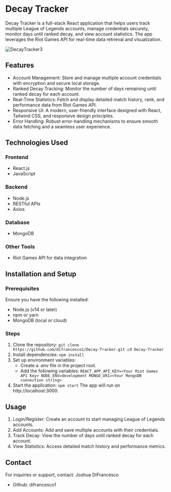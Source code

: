 # Decay Tracker

Decay Tracker is a full-stack React application that helps users track multiple League of Legends accounts, manage credentials securely, monitor days until ranked decay, and view account statistics. The app leverages the Riot Games API for real-time data retrieval and visualization.

![DecayTracker3](https://github.com/user-attachments/assets/045174cb-e567-496c-b505-67d5760637a3)

## Features

- Account Management: Store and manage multiple account credentials with encryption and secure local storage.
- Ranked Decay Tracking: Monitor the number of days remaining until ranked decay for each account.
- Real-Time Statistics: Fetch and display detailed match history, rank, and performance data from Riot Games API.
- Responsive UI: A modern, user-friendly interface designed with React, Tailwind CSS, and responsive design principles.
- Error Handling: Robust error-handling mechanisms to ensure smooth data fetching and a seamless user experience.

## Technologies Used

### Frontend
- React.js
- JavaScript

### Backend
- Node.js
- RESTful APIs
- Axios

### Database
- MongoDB

### Other Tools
- Riot Games API for data integration

## Installation and Setup
### Prerequisites
Ensure you have the following installed:
- Node.js (v14 or later)
- npm or yarn
- MongoDB (local or cloud)

### Steps
1. Clone the repository:
   `git clone https://github.com/difrancesco1/Decay-Tracker.git
      cd Decay-Tracker`
2. Install dependencies:
   `npm install`
3. Set up environment variables:
   - Create a .env file in the project root.
   - Add the following variables:
     `REACT_APP_API_KEY=<Your Riot Games API Key>
        NODE_ENV=development
        MONGO_URI=<Your MongoDB connection string>`
4. Start the application:
   `npm start`
   The app will run on http://localhost:3000.

## Usage
1. Login/Register: Create an account to start managing League of Legends accounts.
2. Add Accounts: Add and save multiple accounts with their credentials.
3. Track Decay: View the number of days until ranked decay for each account.
4. View Statistics: Access detailed match history and performance metrics.

## Contact 
For inquiries or support, contact:
Joshua DiFrancesco
- Github: difrancesco1
